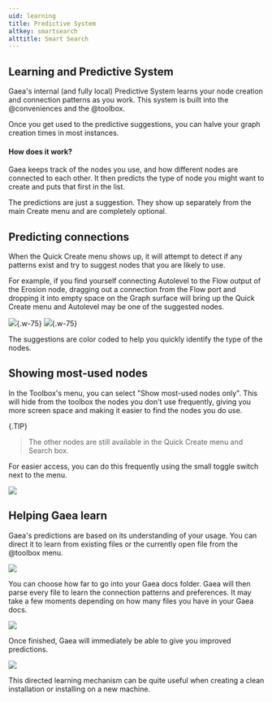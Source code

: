 ```yaml
---
uid: learning
title: Predictive System
altkey: smartsearch
alttitle: Smart Search
---
```


## Learning and Predictive System

Gaea's internal (and fully local) Predictive System learns your node creation and connection patterns as you work. This system is built into the @conveniences and the @toolbox.

Once you get used to the predictive suggestions, you can halve your graph creation times in most instances.

#### How does it work?

Gaea keeps track of the nodes you use, and how different nodes are connected to each other. It then predicts the type of node you might want to create and puts that first in the list. 

The predictions are just a suggestion. They show up separately from the main Create menu and are completely optional.

## Predicting connections

When the Quick Create menu shows up, it will attempt to detect if any patterns exist and try to suggest nodes that you are likely to use.

For example, if you find yourself connecting Autolevel to the Flow output of the Erosion node, dragging out a connection from the Flow port and dropping it into empty space on the Graph surface will bring up the Quick Create menu and Autolevel may be one of the suggested nodes.

![](/images/ui/predictive-port1.webp){.w-75}
![](/images/ui/predictive-port2.webp){.w-75}

The suggestions are color coded to help you quickly identify the type of the nodes.


## Showing most-used nodes

In the Toolbox's menu, you can select "Show most-used nodes only". This will hide from the toolbox the nodes you don't use frequently, giving you more screen space and making it easier to find the nodes you do use.

{.TIP}
> The other nodes are still available in the Quick Create menu and Search box.

For easier access, you can do this frequently using the small toggle switch next to the menu.

![](/images/ui/predictive-toolbox.webp)

## Helping Gaea learn

Gaea's predictions are based on its understanding of your usage. You can direct it to learn from existing files or the currently open file from the @toolbox menu.

![](/images/ui/predictive-ui-predictive-learn.webp)

You can choose how far to go into your Gaea docs folder. Gaea will then parse every file to learn the connection patterns and preferences. It may take a few moments depending on how many files you have in your Gaea docs.

![](/images/ui/predictive-ui-predictive-learning.webp)

Once finished, Gaea will immediately be able to give you improved predictions.

![](/images/ui/predictive-ui-predictive-learned.webp)

This directed learning mechanism can be quite useful when creating a clean installation or installing on a new machine.
